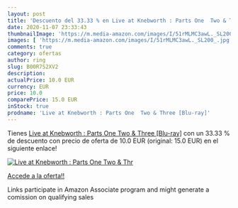 ```yaml
---
layout: post
title: 'Descuento del 33.33 % en Live at Knebworth : Parts One  Two & Thr'
date: 2020-11-07 23:33:43
thumbnailImage: 'https://m.media-amazon.com/images/I/51rMLMC3awL._SL200_.jpg'
images: [ 'https://m.media-amazon.com/images/I/51rMLMC3awL._SL200_.jpg' ]
comments: true
category: ofertas
author: ring
slug: B00R7S2XV2
description:
actualPrice: 10.0 EUR
currency: EUR
price: 10.0
comparePrice: 15.0 EUR
inStock: true
prodname: 'Live at Knebworth : Parts One  Two & Three [Blu-ray]'
---
```


Tienes [Live at Knebworth : Parts One  Two & Three [Blu-ray]](https://www.amazon.fr/dp/B00R7S2XV2/?tag=tolees0d-21) con un 33.33 % de descuento con precio de oferta de 10.0 EUR (original: 15.0 EUR) en el siguiente enlace!

[![Live at Knebworth : Parts One  Two & Thr](https://m.media-amazon.com/images/I/51rMLMC3awL._SL200_.jpg)](https://www.amazon.fr/dp/B00R7S2XV2/?tag=tolees0d-21)

[Accede a la oferta!!](https://www.amazon.fr/dp/B00R7S2XV2/?tag=tolees0d-21)

Links participate in Amazon Associate program and might generate a comission on qualifying sales


